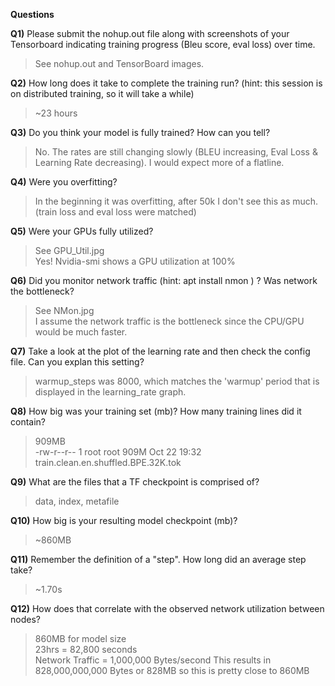 **Questions**

**Q1)** Please submit the nohup.out file along with screenshots of your Tensorboard indicating training progress (Bleu score, eval loss) over time.
> See nohup.out and TensorBoard images.  

**Q2)** How long does it take to complete the training run? (hint: this session is on distributed training, so it will take a while)  
> ~23 hours  

**Q3)** Do you think your model is fully trained? How can you tell?  
> No. The rates are still changing slowly (BLEU increasing, Eval Loss & Learning Rate decreasing). I would expect more of a flatline.  

**Q4)** Were you overfitting?  
> In the beginning it was overfitting, after 50k I don't see this as much. (train loss and eval loss were matched)  

**Q5)** Were your GPUs fully utilized?  
> See GPU_Util.jpg  
> Yes! Nvidia-smi shows a GPU utilization at 100%  

**Q6)** Did you monitor network traffic (hint: apt install nmon ) ? Was network the bottleneck?  
> See NMon.jpg  
> I assume the network traffic is the bottleneck since the CPU/GPU would be much faster.  

**Q7)** Take a look at the plot of the learning rate and then check the config file. Can you explan this setting?  
> warmup_steps was 8000, which matches the 'warmup' period that is displayed in the learning_rate graph.  

**Q8)** How big was your training set (mb)? How many training lines did it contain?  
> 909MB  
> -rw-r--r-- 1 root root  909M Oct 22 19:32 train.clean.en.shuffled.BPE.32K.tok  

**Q9)** What are the files that a TF checkpoint is comprised of?  
> data, index, metafile  

**Q10)** How big is your resulting model checkpoint (mb)?  
> ~860MB  

**Q11)** Remember the definition of a "step". How long did an average step take?  
> ~1.70s  

**Q12)** How does that correlate with the observed network utilization between nodes?  
> 860MB for model size  
> 23hrs = 82,800 seconds  
> Network Traffic = 1,000,000 Bytes/second
> This results in 828,000,000,000 Bytes or 828MB  so this is pretty close to 860MB  

